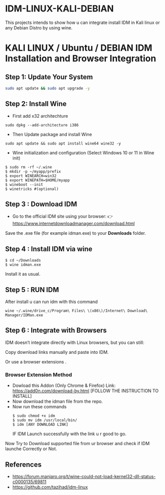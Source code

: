 # IDM-LINUX-KALI-DEBIAN
This projects intends to show how u can integrate install IDM in Kali linux or any Debian Distro by using wine.

# KALI LINUX / Ubuntu / DEBIAN IDM Installation and Browser Integration

## Step 1: Update Your System

 ```bash
 sudo apt update && sudo apt upgrade -y 
 ```

## Step 2: Install Wine

- First add x32 architechture
```
sudo dpkg --add-architecture i386
```
- Then Update package and install Wine
```
sudo apt update && sudo apt install wine64 wine32 -y

```
- Wine initialization and configuration (Select Windows 10 or 11 in Wine init)
```
$ sudo rm -rf ~/.wine
$ mkdir -p ~/myapp/prefix
$ export WINEARCH=win32
$ export WINEPATH=$HOME/myapp
$ wineboot --init
$ winetricks #(optional)
```
## Step 3 : Download IDM
- Go to the official IDM site using your browser:
    👉 https://www.internetdownloadmanager.com/download.html

Save the .exe file (for example idman.exe) to your **Downloads** folder.

## Step 4 : Install IDM via wine 

```
$ cd ~/Downloads
$ wine idman.exe
```
Install it as usual.
## Step 5 : RUN IDM
After install u can run idm with this command
```
wine ~/.wine/drive_c/Program\ Files\ \(x86\)/Internet\ Download\ Manager/IDMan.exe
```
## Step 6 : Integrate with Browsers
IDM doesn’t integrate directly with Linux browsers, but you can still:

Copy download links manually and paste into IDM.

Or use a browser extensions .

### Browser Extension Method
  - Dowload this Addon (Only Chrome & Firefox)
    Link: https://add0n.com/download-by.html [FOLLOW THE INSTRUCTION TO INSTALL]
  - Now download the idman file from the repo.
  - Now run these commands
    ```
    $ sudo chmod +x idm
    $ sudo mv idm /usr/local/bin/
    $ idm [ANY DOWNLOAD LINK]
    ```
    IF IDM Launch successfully with the link u r good to go.
    
Now Try to Download supported file from ur browser and check if IDM launche Correctly  or Not.

## References

- https://forum.manjaro.org/t/wine-could-not-load-kernel32-dll-status-c0000135/69811
- https://github.com/tazihad/idm-linux

